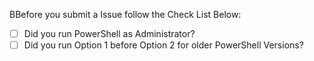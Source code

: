 BBefore you submit a Issue follow the Check List Below:

- [ ] Did you run PowerShell as Administrator?
- [ ] Did you run Option 1 before Option 2 for older PowerShell Versions?
